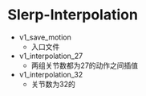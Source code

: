 # Slerp-Interpolation

- v1_save_motion 
    - 入口文件
- v1_interpolation_27 
    - 两组关节数都为27的动作之间插值
- v1_interpolation_32
    - 关节数为32的 